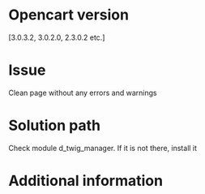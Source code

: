# Opencart version

[3.0.3.2, 3.0.2.0, 2.3.0.2 etc.]

# Issue

Clean page without any errors and warnings

#  Solution path

Check module d_twig_manager. If it is not there, install it

#  Additional information


